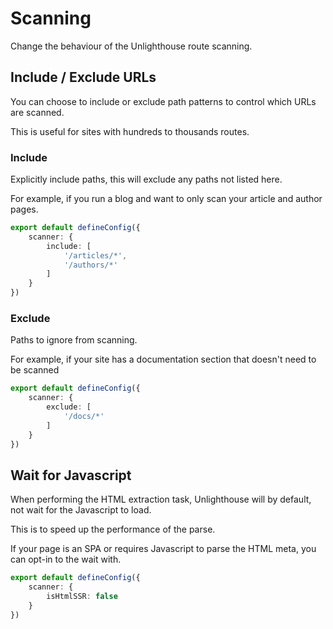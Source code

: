 # Scanning

Change the behaviour of the Unlighthouse route scanning.

## Include / Exclude URLs

You can choose to include or exclude path patterns to control which URLs are scanned. 

This is useful for sites with hundreds to thousands routes.

### Include

Explicitly include paths, this will exclude any paths not listed here.

For example, if you run a blog and want to only scan your article and author pages.

```ts
export default defineConfig({
    scanner: {
        include: [
            '/articles/*',
            '/authors/*'
        ]
    }
})
```

### Exclude

Paths to ignore from scanning.

For example, if your site has a documentation section that doesn't need to be scanned

```ts
export default defineConfig({
    scanner: {
        exclude: [
            '/docs/*'
        ]
    }
})
```


## Wait for Javascript

When performing the HTML extraction task, Unlighthouse will by default, not wait for the Javascript to load.

This is to speed up the performance of the parse. 

If your page is an SPA or requires Javascript to parse the HTML meta, you can opt-in to the wait with.

```ts
export default defineConfig({
    scanner: {
        isHtmlSSR: false
    }
})
```

